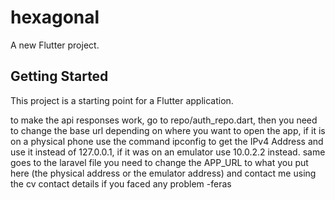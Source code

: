 # hexagonal

A new Flutter project.

## Getting Started

This project is a starting point for a Flutter application.

to make the api responses work, go to repo/auth_repo.dart,
then you need to change the base url depending on where you
want to open the app, if it is on a physical phone use the
command ipconfig to get the IPv4 Address and use it instead
of 127.0.0.1, if it was on an emulator use 10.0.2.2 instead.
same goes to the laravel file you need to change the APP_URL
 to what you put here (the physical address or the emulator
 address) and contact me using the cv contact details if you
 faced any problem
-feras
